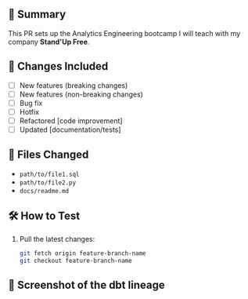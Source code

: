 ## 🚀 Summary
<!-- Briefly describe the changes made in this PR. -->
This PR sets up the Analytics Engineering bootcamp I will teach with my company **Stand'Up Free**.

## 📌 Changes Included
<!-- List the key modifications in this PR -->
- [ ] New features (breaking changes)
- [ ] New features (non-breaking changes)
- [ ] Bug fix 
- [ ] Hotfix
- [ ] Refactored [code improvement]
- [ ] Updated [documentation/tests]

## 📂 Files Changed
<!-- List key files modified, added, or deleted -->
- `path/to/file1.sql`
- `path/to/file2.py`
- `docs/readme.md`

## 🛠 How to Test
<!-- Steps to test the changes locally -->
1. Pull the latest changes:  
   ```bash
   git fetch origin feature-branch-name
   git checkout feature-branch-name

## 🔗 Screenshot of the dbt lineage
